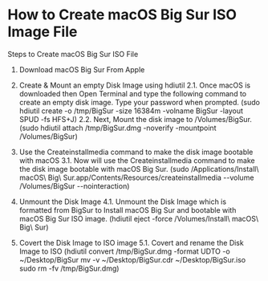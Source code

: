 # How to Create macOS Big Sur ISO Image File

Steps to Create macOS Big Sur ISO File

   1. Download macOS Big Sur From Apple

   2. Create & Mount an empty Disk Image using hdiutil
   2.1. Once macOS is downloaded then Open Terminal and type the following command to create an empty disk image. Type your password when prompted.
      (sudo hdiutil create -o /tmp/BigSur -size 16384m -volname BigSur -layout SPUD -fs HFS+J)
   2.2. Next, Mount the disk image to /Volumes/BigSur.
      (sudo hdiutil attach /tmp/BigSur.dmg -noverify -mountpoint /Volumes/BigSur)   
      
   3. Use the Createinstallmedia command to make the disk image bootable with macOS
   3.1. Now will use the Createinstallmedia command to make the disk image bootable with macOS Big Sur.
      (sudo /Applications/Install\ macOS\ Big\ Sur.app/Contents/Resources/createinstallmedia --volume /Volumes/BigSur --nointeraction)

   4. Unmount the Disk Image
   4.1. Unmount the Disk Image which is formatted from BigSur to Install macOS Big Sur and bootable with macOS Big Sur ISO image.
      (hdiutil eject -force /Volumes/Install\ macOS\ Big\ Sur)
   
   5. Covert the Disk Image to ISO image
   5.1. Covert and rename the Disk Image to ISO
      (hdiutil convert /tmp/BigSur.dmg -format UDTO -o ~/Desktop/BigSur
       mv -v ~/Desktop/BigSur.cdr ~/Desktop/BigSur.iso
       sudo rm -fv /tmp/BigSur.dmg)
